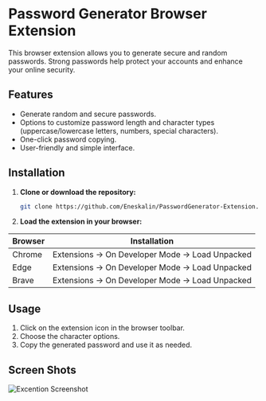 # Password Generator Browser Extension
This browser extension allows you to generate secure and random passwords. Strong passwords help protect your accounts and enhance your online security.

## Features
- Generate random and secure passwords.
- Options to customize password length and character types (uppercase/lowercase letters, numbers, special characters).
- One-click password copying.
- User-friendly and simple interface.

## Installation
1. **Clone or download the repository:**
   ```bash
   git clone https://github.com/Eneskalin/PasswordGenerator-Extension.git

2. **Load the extension in your browser:**

| Browser | Installation |
| ------ | ------ |
| Chrome  | Extensions -> On Developer Mode -> Load Unpacked |
| Edge    | Extensions -> On Developer Mode -> Load Unpacked |
| Brave   | Extensions -> On Developer Mode -> Load Unpacked |

## Usage
1. Click on the extension icon in the browser toolbar.
2. Choose the character options.
3. Copy the generated password and use it as needed.

## Screen Shots

![Excention Screenshot](https://i.imgur.com/V7WMdRz.jpeg)


